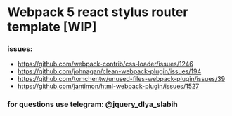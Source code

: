 # Webpack 5 react stylus router template [WIP]

### issues:
- https://github.com/webpack-contrib/css-loader/issues/1246
- https://github.com/johnagan/clean-webpack-plugin/issues/194
- https://github.com/tomchentw/unused-files-webpack-plugin/issues/39
- https://github.com/jantimon/html-webpack-plugin/issues/1527

### for questions use telegram: @jquery_dlya_slabih
